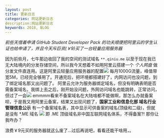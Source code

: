 ```yaml
---
layout: post
title: 更新日志
categories: 网站更新日志
description:网站更新日志
keywords: 2018, BLOG
---
```


*前些天借着申请 GitHub Student Developer Pack 的功夫顺便把阿里云的学生认证也给申请了，并且今天斥巨资(￥9)买了一台轻量应用服务器*

因为前些月，七牛那边收回了我的空间的测试域名 `**.qiniu.me` 以至于现在我已无大陆境内的分发存储空间，所以我今天想着不如用阿里云搭建一个 *个人网盘* 做分发文件直连用。这是阿里云轻量应用服务器的配置![](https://ghosthim.github.io/images/posts/beian/beian1.JPG)
每月1000G流量，峰值带宽5M，已经完全够用了。开通完后，把环境都搭建好了，内网访问也没问题，到了绑定域名那又出问题了。
阿里云允许为服务器绑定域名，但没有明确表明是否需备案域名，我绑上去之后，刚开始没问题，外网访问域名也能跳转，正常访问，但过了一会![](https://ghosthim.github.io/images/posts/beian/beian2.JPG)
emmmm看来不备案域名在大陆啥都不能做啊，那怎么办就备案呗，于是我又用阿里云备案，结果又出现问题了，**国家工业和信息化部 域名行业管理信息公示** 有一个备案域名表，其中显示可供备案的域名(顶级和二级)，但就是没有 *.ME 域名 ![](https://ghosthim.github.io/images/posts/beian/chinayu.png)
即 .ME 顶级域名非中国互联网域名体系，不得备案?! 那你让我咋办？

浪费￥9元买的服务器就这么废了...过后再说吧，看看还能干啥用，。